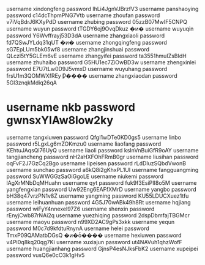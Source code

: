 username xindongfeng password IhLi4JgnVJBrzfV3
username panshaoying password c14dcThpmPNG7Vtb
username zhoufan password v7iVqBdrJ6KXyPdD
username zhubing password 05zzB07MwIF5CNPQ
username wuyun password tTGDY6oj9OvqDkuz      �ͷ�
username wuyuqin password Y6Wvffrayj53D3dA
username zhangxiaoli password fd7QSwJYLdq31qUT    �ͷ�
username zhongqingfeng password sG7EpLUm5bk05wf8
username zhangjinshuai password QLczl5tY5GLEm6vE
username zhangyifei password ta3551hmuIZsBIdH
username zhuhaibo password G5HU1ec7ZiOwBD3w
username zhengxinlei password E7U7tLw0D9J5vmxD
username wuyuhang password frsU1m3QOMWXfREy    Ƿ����
username zhangxiaodan password 5Gl3znqkMdiq26qA
# username nkb password gwnsxYlAw8low2ky
username tangxiuwen password QfgI1wDTe0KD0gs5
username linbo password r5LgxLg6mZOKmzu0
username liaofang password KEhtuJAqsQl76UyQ
username liaoli password ksInVnBuiGfR9oAY
username tangjiancheng password nH2aHXFOhFRmB0gr
username liusihan password oqFvF2J7GzCq2Bgo
username lipeisen password rLdDIuzSQbdVwonB
username sunchao password a6kQ8i2gKhxPL1UI
username fangguangming password SuWWGGzSaOiGgoLE
username niukemi password lAgXrMNbDqMHuahn
username qyt password fuk9f3EsiPII8o5M
username yangfengxian password Uw92Eng6EAFfXMrD
username yangbo password bH38q47vrzPN1v8Z
username yangming password KU55LDUCXuez1tfu
username leihuanhuan password 4G5J70wABk49h8Rt
username hqjiang password wiFyY4nnexel97Z6
username shenxin password rEnyjCwb87rNAi2q
username yuezhiqing password 2dspDbmfajTBGMcr
username maoyu password n99XD2AC9gPs3xkk
username yequn password M0c7d9kfdtuRnynA
username helei password TmxP09QAMatbDGsQ    �ͷ�ȱ����
username hexiuwen password v4Pi0q8kq20qg7Ki
username xuxiajun password ut4NAVuh1qhzWofF
username huangjianhang password GjnsP4esNJksFbK2
username xupeipei password vusQ6e0cO3k1gHv5
